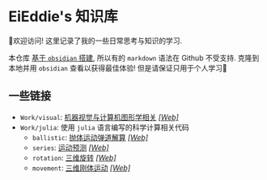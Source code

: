 # EiEddie's 知识库
👋欢迎访问! 这里记录了我的一些日常思考与知识的学习.

本仓库 [基于 `obsidian` 搭建](Blog/Repo%20Struct.md), 所以有的 `markdown` 语法在 Github 不受支持.
克隆到本地并用 `obsidian` 查看以获得最佳体验! 但是请保证只用于个人学习👀

## 一些链接
- `Work/visual`: [机器视觉与计算机图形学相关](Work/visual/visual.md)
	[_\[Web\]_](https://github.com/EiEddie-s-Mind/visual/blob/master/visual.md)
- `Work/julia`: 使用 `julia` 语言编写的科学计算相关代码
	- `ballistic`: [抛体运动弹道解算](Work/julia/ballistic.md)
		[_\[Web\]_](https://github.com/EiEddie-s-Mind/julia/blob/master/ballistic.md)
	- `series`: [运动预测](Work/julia/series.md)
		[_\[Web\]_](https://github.com/EiEddie-s-Mind/julia/blob/master/series.md)
	- `rotation`: [三维旋转](Work/julia/rotation.md)
		[_\[Web\]_](https://github.com/EiEddie-s-Mind/julia/blob/master/rotation.md)
	- `movement`: [三维刚体运动](Work/julia/movement.md)
		[_\[Web\]_](https://github.com/EiEddie-s-Mind/julia/blob/master/movement.md)